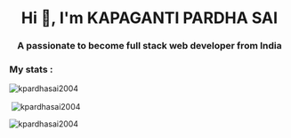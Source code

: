 <h1 align="center">Hi 👋, I'm KAPAGANTI PARDHA SAI</h1>
<h3 align="center">A passionate to become full stack web developer from India</h3>

<h3 align="left">My stats :</h3>
<p align="left">
</p>

<p><img align="left" src="https://github-readme-stats.vercel.app/api/top-langs?username=kpardhasai2004&show_icons=true&locale=en&layout=compact" alt="kpardhasai2004" /></p>
<br>
<p>&nbsp;<img align="center" src="https://github-readme-stats.vercel.app/api?username=kpardhasai2004&show_icons=true&locale=en" alt="kpardhasai2004" /></p>

<p><img align="center" src="https://github-readme-streak-stats.herokuapp.com/?user=kpardhasai2004&" alt="kpardhasai2004" /></p>

